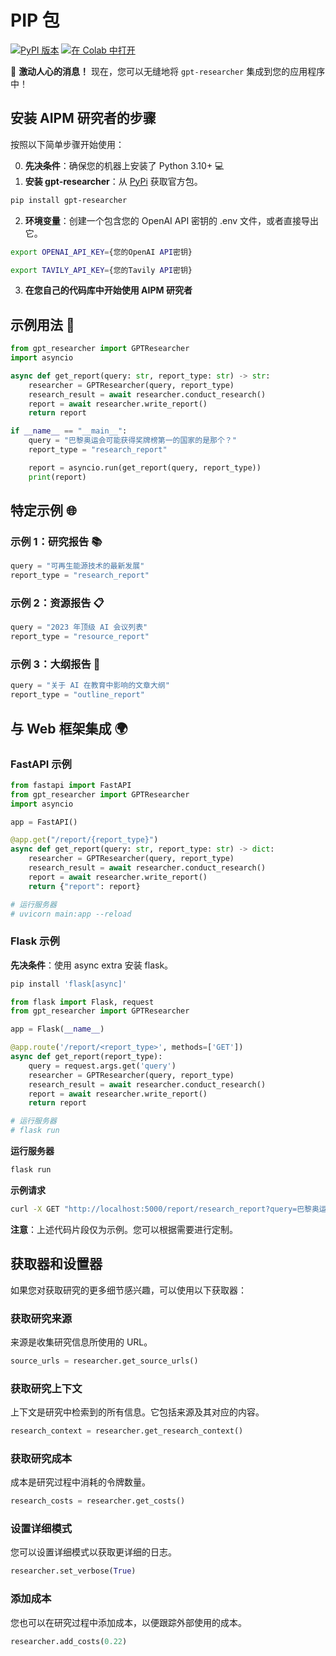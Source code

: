 # PIP 包
[![PyPI 版本](https://badge.fury.io/py/gpt-researcher.svg)](https://badge.fury.io/py/gpt-researcher) 
[![在 Colab 中打开](https://colab.research.google.com/assets/colab-badge.svg)](https://colab.research.google.com/github/ResearchRAG/aipm-researcher/blob/master/examples/pip-run.ipynb) 

🌟 **激动人心的消息！** 现在，您可以无缝地将 `gpt-researcher` 集成到您的应用程序中！

## 安装 AIPM 研究者的步骤

按照以下简单步骤开始使用：

0. **先决条件**：确保您的机器上安装了 Python 3.10+ 💻
1. **安装 gpt-researcher**：从 [PyPi](https://pypi.org/project/gpt-researcher/) 获取官方包。

```bash
pip install gpt-researcher
```

2. **环境变量**：创建一个包含您的 OpenAI API 密钥的 .env 文件，或者直接导出它。

```bash
export OPENAI_API_KEY={您的OpenAI API密钥}
```

```bash
export TAVILY_API_KEY={您的Tavily API密钥}
```

3. **在您自己的代码库中开始使用 AIPM 研究者**

## 示例用法 📝

```python
from gpt_researcher import GPTResearcher
import asyncio

async def get_report(query: str, report_type: str) -> str:
    researcher = GPTResearcher(query, report_type)
    research_result = await researcher.conduct_research()
    report = await researcher.write_report()
    return report

if __name__ == "__main__":
    query = "巴黎奥运会可能获得奖牌榜第一的国家的是那个？"
    report_type = "research_report"

    report = asyncio.run(get_report(query, report_type))
    print(report)
```

## 特定示例 🌐

### 示例 1：研究报告 📚

```python
query = "可再生能源技术的最新发展"
report_type = "research_report"
```

### 示例 2：资源报告 📋

```python
query = "2023 年顶级 AI 会议列表"
report_type = "resource_report"
```

### 示例 3：大纲报告 📝

```python
query = "关于 AI 在教育中影响的文章大纲"
report_type = "outline_report"
```

## 与 Web 框架集成 🌍

### FastAPI 示例

```python
from fastapi import FastAPI
from gpt_researcher import GPTResearcher
import asyncio

app = FastAPI()

@app.get("/report/{report_type}")
async def get_report(query: str, report_type: str) -> dict:
    researcher = GPTResearcher(query, report_type)
    research_result = await researcher.conduct_research()
    report = await researcher.write_report()
    return {"report": report}

# 运行服务器
# uvicorn main:app --reload
```

### Flask 示例

**先决条件**：使用 async extra 安装 flask。

```bash
pip install 'flask[async]'
```

```python
from flask import Flask, request
from gpt_researcher import GPTResearcher

app = Flask(__name__)

@app.route('/report/<report_type>', methods=['GET'])
async def get_report(report_type):
    query = request.args.get('query')
    researcher = GPTResearcher(query, report_type)
    research_result = await researcher.conduct_research()
    report = await researcher.write_report()
    return report

# 运行服务器
# flask run
```

**运行服务器**

```bash
flask run
```

**示例请求**

```bash
curl -X GET "http://localhost:5000/report/research_report?query=巴黎奥运会可能获得奖牌榜第一的国家的是那个？"
```

**注意**：上述代码片段仅为示例。您可以根据需要进行定制。

## 获取器和设置器
如果您对获取研究的更多细节感兴趣，可以使用以下获取器：

### 获取研究来源
来源是收集研究信息所使用的 URL。

```python
source_urls = researcher.get_source_urls()
```

### 获取研究上下文
上下文是研究中检索到的所有信息。它包括来源及其对应的内容。

```python
research_context = researcher.get_research_context()
```

### 获取研究成本
成本是研究过程中消耗的令牌数量。

```python
research_costs = researcher.get_costs()
```

### 设置详细模式
您可以设置详细模式以获取更详细的日志。

```python
researcher.set_verbose(True)
```

### 添加成本
您也可以在研究过程中添加成本，以便跟踪外部使用的成本。

```python
researcher.add_costs(0.22)
```